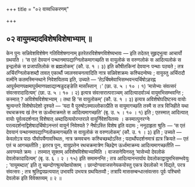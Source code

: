 +++
title = "०२ वाय्वधिकरणम्"

+++

## ०२ वायुमब्दादविशेषविशेषाभ्याम् ॥

केन पुनः सन्निवेशविशेषेण गतिविशेषणानाम् इतरेतरविशेषणविशेष्यभावः — इति तदेतत् सुहृद्भूत्वा आचार्यो ग्रथयति । ‘स एतं देवयानं पन्थानमापद्याग्निलोकमागच्छति स वायुलोकं स वरुणलोकं स आदित्यलोकं स इन्द्रलोकं स प्रजापतिलोकं स ब्रह्मलोकम्’ (कौ. उ. १ । ३) इति कौषीतकिनां देवयानः पन्थाः पठ्यते ; तत्र अर्चिरग्निलोकशब्दौ तावत् एकार्थौ ज्वलनवचनत्वादिति नात्र सन्निवेशक्रमः कश्चिदन्वेष्यः ; वायुस्तु अर्चिरादौ वर्त्मनि कतमस्मिन्स्थाने निवेशयितव्य इति, उच्यते — ‘तेऽर्चिषमेवाभिसम्भवन्त्यर्चिषोऽहरह्न आपूर्यमाणपक्षमापूर्यमाणपक्षाद्यान्षडुदङ्ङेति मासाँस्तान् ।’ (छा. उ. ५ । १० । १) ‘मासेभ्यः संवत्सरं संवत्सरादादित्यम्’ (छा. उ. ५ । १० । २) इत्यत्र संवत्सरात्पराञ्चम् आदित्यादर्वाञ्चं वायुमभिसम्भवन्ति ; कस्मात् ? अविशेषविशेषाभ्याम् । तथा हि ‘स वायुलोकम्’ (कौ. उ. १ । ३) इत्यत्र अविशेषोपदिष्टस्य वायोः श्रुत्यन्तरे विशेषोपदेशो दृश्यते — ‘यदा वै पुरुषोऽस्माल्लोकात्प्रैति स वायुमागच्छति तस्मै स तत्र विजिहीते यथा रथचक्रस्य खं तेन स ऊर्ध्वमाक्रमते स आदित्यमागच्छति’ (बृ. उ. ५ । १० । १) इति ; एतस्मात् आदित्यात् वायोः पूर्वत्वदर्शनात् विशेषात् अब्दादित्ययोरन्तराले वायुर्निवेशयितव्यः । कस्मात्पुनरग्नेः परत्वदर्शनाद्विशेषादर्चिषोऽनन्तरं वायुर्न निवेश्यते ? नैषोऽस्ति विशेष इति वदामः ; ननूदाहृता श्रुतिः — ‘स एतं देवयानं पन्थानमापद्याग्निलोकमागच्छति स वायुलोकं स वरुणलोकम्’ (कौ. उ. १ । ३) इति ; उच्यते — केवलोऽत्र पाठः पौर्वापर्येणावस्थितः, नात्र क्रमवचनः कश्चिच्छब्दोऽस्ति ; पदार्थोपदर्शनमात्रं ह्यत्र क्रियते — एतं एतं च आगच्छतीति ; इतरत्र पुनः, वायुप्रत्तेन रथचक्रमात्रेण च्छिद्रेण ऊर्ध्वमाक्रम्य आदित्यमागच्छतीति — अवगम्यते क्रमः । तस्मात् सूक्तम् अविशेषविशेषाभ्यामिति । वाजसनेयिनस्तु ‘मासेभ्यो देवलोकं देवलोकादादित्यम्’ (बृ. उ. ६ । २ । १५) इति समामनन्ति ; तत्र आदित्यानन्तर्याय देवलोकाद्वायुमभिसम्भवेयुः ; ‘वायुमब्दात्’ इति तु च्छन्दोगश्रुत्यपेक्षयोक्तम् । छान्दोग्यवाजसनेयकयोस्तु एकत्र देवलोको न विद्यते, परत्र संवत्सरः ; तत्र श्रुतिद्वयप्रत्ययात् उभावपि उभयत्र ग्रथयितव्यौ ; तत्रापि माससम्बन्धात्संवत्सरः पूर्वः पश्चिमो देवलोक इति विवेक्तव्यम् ॥ २ ॥
